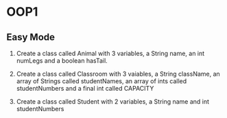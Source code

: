 OOP1
====

Easy Mode
---------

1. Create a class called Animal with 3 variables, a String name, an int numLegs and a boolean hasTail.

2. Create a class called Classroom with 3 vaiables, a String className, an array of Strings called studentNames, an array of ints called studentNumbers and a final int called CAPACITY

3. Create a class called Student with 2 variables, a String name and int studentNumbers
